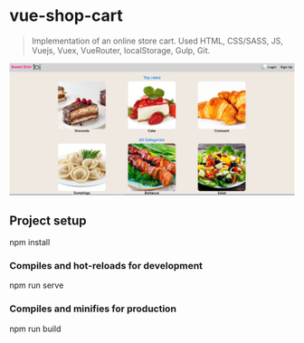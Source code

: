# vue-shop-cart


> Implementation of an online store cart.
> Used HTML, CSS/SASS, JS, Vuejs, Vuex, VueRouter, localStorage, Gulp, Git.

[![](https://github.com/allfreelance/vue-shop-cart/blob/main/screen.jpg)](https://allfreelance.github.io/vue-shop-cart/)

## Project setup
npm install

### Compiles and hot-reloads for development
npm run serve

### Compiles and minifies for production
npm run build

